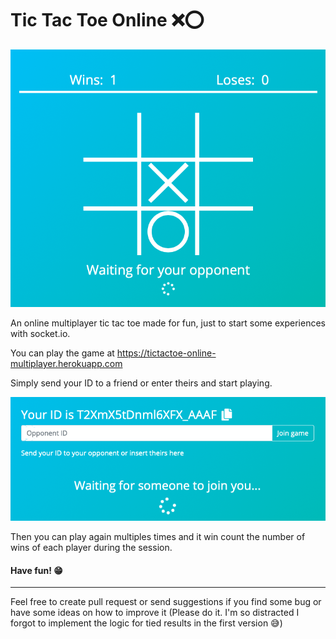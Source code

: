 # Tic Tac Toe Online ❌⭕

![game](img/game.png)


An online multiplayer tic tac toe made for fun, just to start some experiences with socket.io.

You can play the game at https://tictactoe-online-multiplayer.herokuapp.com

Simply send your ID to a friend or enter theirs and start playing.

![connect](img/connect.png)

Then you can play again multiples times and it win count the number of wins of each player during the session.

#### Have fun! 😁


---


Feel free to create pull request or send suggestions if you find some bug or have some ideas on how to improve it (Please do it. I'm so distracted I forgot to implement the logic for tied results in the first version 😅)
